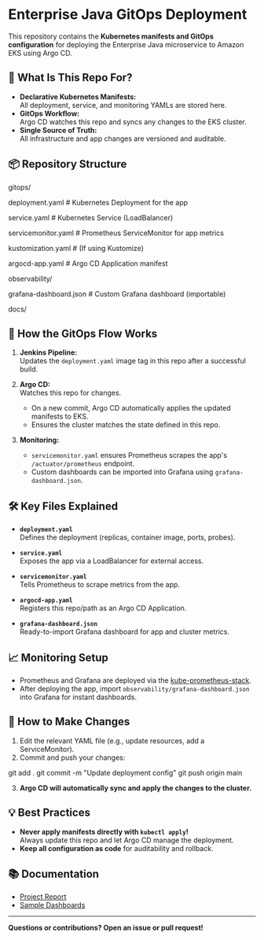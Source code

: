 # Enterprise Java GitOps Deployment

This repository contains the **Kubernetes manifests and GitOps configuration** for deploying the Enterprise Java microservice to Amazon EKS using Argo CD.

## 🌟 What Is This Repo For?

- **Declarative Kubernetes Manifests:**  
  All deployment, service, and monitoring YAMLs are stored here.
- **GitOps Workflow:**  
  Argo CD watches this repo and syncs any changes to the EKS cluster.
- **Single Source of Truth:**  
  All infrastructure and app changes are versioned and auditable.

## 📦 Repository Structure

gitops/

deployment.yaml # Kubernetes Deployment for the app

service.yaml # Kubernetes Service (LoadBalancer)

servicemonitor.yaml # Prometheus ServiceMonitor for app metrics

kustomization.yaml # (If using Kustomize)

argocd-app.yaml # Argo CD Application manifest

observability/

grafana-dashboard.json # Custom Grafana dashboard (importable)

docs/


## 🚀 How the GitOps Flow Works

1. **Jenkins Pipeline:**  
   Updates the `deployment.yaml` image tag in this repo after a successful build.

2. **Argo CD:**  
   Watches this repo for changes.
   - On a new commit, Argo CD automatically applies the updated manifests to EKS.
   - Ensures the cluster matches the state defined in this repo.

3. **Monitoring:**  
   - `servicemonitor.yaml` ensures Prometheus scrapes the app's `/actuator/prometheus` endpoint.
   - Custom dashboards can be imported into Grafana using `grafana-dashboard.json`.

## 🛠️ Key Files Explained

- **`deployment.yaml`**  
  Defines the deployment (replicas, container image, ports, probes).

- **`service.yaml`**  
  Exposes the app via a LoadBalancer for external access.

- **`servicemonitor.yaml`**  
  Tells Prometheus to scrape metrics from the app.

- **`argocd-app.yaml`**  
  Registers this repo/path as an Argo CD Application.

- **`grafana-dashboard.json`**  
  Ready-to-import Grafana dashboard for app and cluster metrics.

## 📈 Monitoring Setup

- Prometheus and Grafana are deployed via the [kube-prometheus-stack](https://github.com/prometheus-community/helm-charts).
- After deploying the app, import `observability/grafana-dashboard.json` into Grafana for instant dashboards.

## 📝 How to Make Changes

1. Edit the relevant YAML file (e.g., update resources, add a ServiceMonitor).
2. Commit and push your changes:

git add .
git commit -m "Update deployment config"
git push origin main

3. **Argo CD will automatically sync and apply the changes to the cluster.**

## 💡 Best Practices

- **Never apply manifests directly with `kubectl apply`!**  
Always update this repo and let Argo CD manage the deployment.
- **Keep all configuration as code** for auditability and rollback.

## 📚 Documentation

- [Project Report](../docs/Project_Report.md)
- [Sample Dashboards](observability/grafana-dashboard.json)

---

**Questions or contributions? Open an issue or pull request!**
